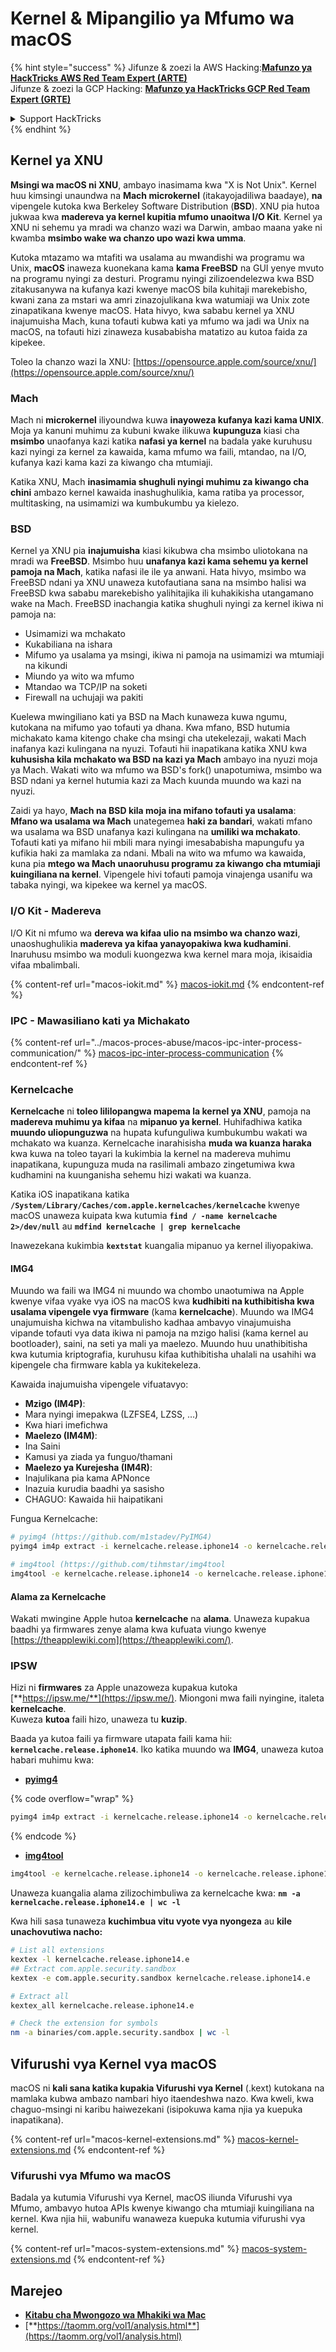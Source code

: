 # Kernel & Mipangilio ya Mfumo wa macOS

{% hint style="success" %}
Jifunze & zoezi la AWS Hacking:<img src="/.gitbook/assets/arte.png" alt="" data-size="line">[**Mafunzo ya HackTricks AWS Red Team Expert (ARTE)**](https://training.hacktricks.xyz/courses/arte)<img src="/.gitbook/assets/arte.png" alt="" data-size="line">\
Jifunze & zoezi la GCP Hacking: <img src="/.gitbook/assets/grte.png" alt="" data-size="line">[**Mafunzo ya HackTricks GCP Red Team Expert (GRTE)**<img src="/.gitbook/assets/grte.png" alt="" data-size="line">](https://training.hacktricks.xyz/courses/grte)

<details>

<summary>Support HackTricks</summary>

* Angalia [**mpango wa michango**](https://github.com/sponsors/carlospolop)!
* **Jiunge na** 💬 [**Kikundi cha Discord**](https://discord.gg/hRep4RUj7f) au kikundi cha [**telegram**](https://t.me/peass) au **tufuate** kwenye **Twitter** 🐦 [**@hacktricks\_live**](https://twitter.com/hacktricks\_live)**.**
* **Shiriki mbinu za udukuzi kwa kuwasilisha PRs kwa** [**HackTricks**](https://github.com/carlospolop/hacktricks) na [**HackTricks Cloud**](https://github.com/carlospolop/hacktricks-cloud) repos za github.

</details>
{% endhint %}

## Kernel ya XNU

**Msingi wa macOS ni XNU**, ambayo inasimama kwa "X is Not Unix". Kernel huu kimsingi unaundwa na **Mach microkernel** (itakayojadiliwa baadaye), **na** vipengele kutoka kwa Berkeley Software Distribution (**BSD**). XNU pia hutoa jukwaa kwa **madereva ya kernel kupitia mfumo unaoitwa I/O Kit**. Kernel ya XNU ni sehemu ya mradi wa chanzo wazi wa Darwin, ambao maana yake ni kwamba **msimbo wake wa chanzo upo wazi kwa umma**.

Kutoka mtazamo wa mtafiti wa usalama au mwandishi wa programu wa Unix, **macOS** inaweza kuonekana kama **kama FreeBSD** na GUI yenye mvuto na programu nyingi za desturi. Programu nyingi zilizoendelezwa kwa BSD zitakusanywa na kufanya kazi kwenye macOS bila kuhitaji marekebisho, kwani zana za mstari wa amri zinazojulikana kwa watumiaji wa Unix zote zinapatikana kwenye macOS. Hata hivyo, kwa sababu kernel ya XNU inajumuisha Mach, kuna tofauti kubwa kati ya mfumo wa jadi wa Unix na macOS, na tofauti hizi zinaweza kusababisha matatizo au kutoa faida za kipekee.

Toleo la chanzo wazi la XNU: [https://opensource.apple.com/source/xnu/](https://opensource.apple.com/source/xnu/)

### Mach

Mach ni **microkernel** iliyoundwa kuwa **inayoweza kufanya kazi kama UNIX**. Moja ya kanuni muhimu za kubuni kwake ilikuwa **kupunguza** kiasi cha **msimbo** unaofanya kazi katika **nafasi ya kernel** na badala yake kuruhusu kazi nyingi za kernel za kawaida, kama mfumo wa faili, mtandao, na I/O, kufanya kazi kama kazi za kiwango cha mtumiaji.

Katika XNU, Mach **inasimamia shughuli nyingi muhimu za kiwango cha chini** ambazo kernel kawaida inashughulikia, kama ratiba ya processor, multitasking, na usimamizi wa kumbukumbu ya kielezo.

### BSD

Kernel ya XNU pia **inajumuisha** kiasi kikubwa cha msimbo uliotokana na mradi wa **FreeBSD**. Msimbo huu **unafanya kazi kama sehemu ya kernel pamoja na Mach**, katika nafasi ile ile ya anwani. Hata hivyo, msimbo wa FreeBSD ndani ya XNU unaweza kutofautiana sana na msimbo halisi wa FreeBSD kwa sababu marekebisho yalihitajika ili kuhakikisha utangamano wake na Mach. FreeBSD inachangia katika shughuli nyingi za kernel ikiwa ni pamoja na:

* Usimamizi wa mchakato
* Kukabiliana na ishara
* Mifumo ya usalama ya msingi, ikiwa ni pamoja na usimamizi wa mtumiaji na kikundi
* Miundo ya wito wa mfumo
* Mtandao wa TCP/IP na soketi
* Firewall na uchujaji wa pakiti

Kuelewa mwingiliano kati ya BSD na Mach kunaweza kuwa ngumu, kutokana na mifumo yao tofauti ya dhana. Kwa mfano, BSD hutumia michakato kama kitengo chake cha msingi cha utekelezaji, wakati Mach inafanya kazi kulingana na nyuzi. Tofauti hii inapatikana katika XNU kwa **kuhusisha kila mchakato wa BSD na kazi ya Mach** ambayo ina nyuzi moja ya Mach. Wakati wito wa mfumo wa BSD's fork() unapotumiwa, msimbo wa BSD ndani ya kernel hutumia kazi za Mach kuunda muundo wa kazi na nyuzi.

Zaidi ya hayo, **Mach na BSD kila moja ina mifano tofauti ya usalama**: **Mfano wa usalama wa Mach** unategemea **haki za bandari**, wakati mfano wa usalama wa BSD unafanya kazi kulingana na **umiliki wa mchakato**. Tofauti kati ya mifano hii mbili mara nyingi imesababisha mapungufu ya kufikia haki za mamlaka za ndani. Mbali na wito wa mfumo wa kawaida, kuna pia **mtego wa Mach unaoruhusu programu za kiwango cha mtumiaji kuingiliana na kernel**. Vipengele hivi tofauti pamoja vinajenga usanifu wa tabaka nyingi, wa kipekee wa kernel ya macOS.

### I/O Kit - Madereva

I/O Kit ni mfumo wa **dereva wa kifaa ulio na msimbo wa chanzo wazi**, unaoshughulikia **madereva ya kifaa yanayopakiwa kwa kudhamini**. Inaruhusu msimbo wa moduli kuongezwa kwa kernel mara moja, ikisaidia vifaa mbalimbali.

{% content-ref url="macos-iokit.md" %}
[macos-iokit.md](macos-iokit.md)
{% endcontent-ref %}

### IPC - Mawasiliano kati ya Michakato

{% content-ref url="../macos-proces-abuse/macos-ipc-inter-process-communication/" %}
[macos-ipc-inter-process-communication](../macos-proces-abuse/macos-ipc-inter-process-communication/)
{% endcontent-ref %}

### Kernelcache

**Kernelcache** ni **toleo lililopangwa mapema la kernel ya XNU**, pamoja na **madereva muhimu ya kifaa** na **mipanuo ya kernel**. Huhifadhiwa katika **muundo uliopunguzwa** na hupata kufunguliwa kumbukumbu wakati wa mchakato wa kuanza. Kernelcache inarahisisha **muda wa kuanza haraka** kwa kuwa na toleo tayari la kukimbia la kernel na madereva muhimu inapatikana, kupunguza muda na rasilimali ambazo zingetumiwa kwa kudhamini na kuunganisha sehemu hizi wakati wa kuanza.

Katika iOS inapatikana katika **`/System/Library/Caches/com.apple.kernelcaches/kernelcache`** kwenye macOS unaweza kuipata kwa kutumia **`find / -name kernelcache 2>/dev/null`** au **`mdfind kernelcache | grep kernelcache`**

Inawezekana kukimbia **`kextstat`** kuangalia mipanuo ya kernel iliyopakiwa.

#### IMG4

Muundo wa faili wa IMG4 ni muundo wa chombo unaotumiwa na Apple kwenye vifaa vyake vya iOS na macOS kwa **kudhibiti na kuthibitisha kwa usalama vipengele vya firmware** (kama **kernelcache**). Muundo wa IMG4 unajumuisha kichwa na vitambulisho kadhaa ambavyo vinajumuisha vipande tofauti vya data ikiwa ni pamoja na mzigo halisi (kama kernel au bootloader), saini, na seti ya mali ya maelezo. Muundo huu unathibitisha kwa kutumia kriptografia, kuruhusu kifaa kuthibitisha uhalali na usahihi wa kipengele cha firmware kabla ya kukitekeleza.

Kawaida inajumuisha vipengele vifuatavyo:

* **Mzigo (IM4P)**:
* Mara nyingi imepakwa (LZFSE4, LZSS, …)
* Kwa hiari imefichwa
* **Maelezo (IM4M)**:
* Ina Saini
* Kamusi ya ziada ya funguo/thamani
* **Maelezo ya Kurejesha (IM4R)**:
* Inajulikana pia kama APNonce
* Inazuia kurudia baadhi ya sasisho
* CHAGUO: Kawaida hii haipatikani

Fungua Kernelcache:
```bash
# pyimg4 (https://github.com/m1stadev/PyIMG4)
pyimg4 im4p extract -i kernelcache.release.iphone14 -o kernelcache.release.iphone14.e

# img4tool (https://github.com/tihmstar/img4tool
img4tool -e kernelcache.release.iphone14 -o kernelcache.release.iphone14.e
```
#### Alama za Kernelcache

Wakati mwingine Apple hutoa **kernelcache** na **alama**. Unaweza kupakua baadhi ya firmwares zenye alama kwa kufuata viungo kwenye [https://theapplewiki.com](https://theapplewiki.com/).

### IPSW

Hizi ni **firmwares** za Apple unazoweza kupakua kutoka [**https://ipsw.me/**](https://ipsw.me/). Miongoni mwa faili nyingine, italeta **kernelcache**.\
Kuweza **kutoa** faili hizo, unaweza tu **kuzip**.

Baada ya kutoa faili ya firmware utapata faili kama hii: **`kernelcache.release.iphone14`**. Iko katika muundo wa **IMG4**, unaweza kutoa habari muhimu kwa:

* [**pyimg4**](https://github.com/m1stadev/PyIMG4)

{% code overflow="wrap" %}
```bash
pyimg4 im4p extract -i kernelcache.release.iphone14 -o kernelcache.release.iphone14.e
```
{% endcode %}

* [**img4tool**](https://github.com/tihmstar/img4tool)
```bash
img4tool -e kernelcache.release.iphone14 -o kernelcache.release.iphone14.e
```
Unaweza kuangalia alama zilizochimbuliwa za kernelcache kwa: **`nm -a kernelcache.release.iphone14.e | wc -l`**

Kwa hili sasa tunaweza **kuchimbua vitu vyote vya nyongeza** au **kile unachovutiwa nacho:**
```bash
# List all extensions
kextex -l kernelcache.release.iphone14.e
## Extract com.apple.security.sandbox
kextex -e com.apple.security.sandbox kernelcache.release.iphone14.e

# Extract all
kextex_all kernelcache.release.iphone14.e

# Check the extension for symbols
nm -a binaries/com.apple.security.sandbox | wc -l
```
## Vifurushi vya Kernel vya macOS

macOS ni **kali sana katika kupakia Vifurushi vya Kernel** (.kext) kutokana na mamlaka kubwa ambazo nambari hiyo itaendeshwa nazo. Kwa kweli, kwa chaguo-msingi ni karibu haiwezekani (isipokuwa kama njia ya kuepuka inapatikana).

{% content-ref url="macos-kernel-extensions.md" %}
[macos-kernel-extensions.md](macos-kernel-extensions.md)
{% endcontent-ref %}

### Vifurushi vya Mfumo wa macOS

Badala ya kutumia Vifurushi vya Kernel, macOS iliunda Vifurushi vya Mfumo, ambavyo hutoa APIs kwenye kiwango cha mtumiaji kuingiliana na kernel. Kwa njia hii, wabunifu wanaweza kuepuka kutumia vifurushi vya kernel.

{% content-ref url="macos-system-extensions.md" %}
[macos-system-extensions.md](macos-system-extensions.md)
{% endcontent-ref %}

## Marejeo

* [**Kitabu cha Mwongozo wa Mhakiki wa Mac**](https://www.amazon.com/-/es/Charlie-Miller-ebook-dp-B004U7MUMU/dp/B004U7MUMU/ref=mt\_other?\_encoding=UTF8\&me=\&qid=)
* [**https://taomm.org/vol1/analysis.html**](https://taomm.org/vol1/analysis.html)
